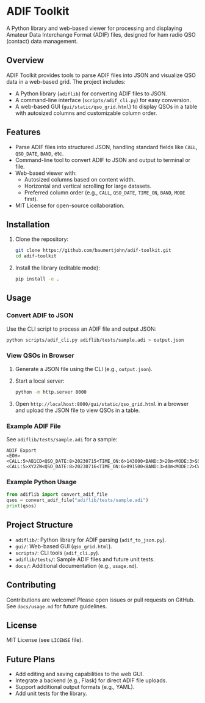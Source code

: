 # ADIF Toolkit

A Python library and web-based viewer for processing and displaying Amateur Data Interchange Format (ADIF) files, designed for ham radio QSO (contact) data management.

## Overview

ADIF Toolkit provides tools to parse ADIF files into JSON and visualize QSO data in a web-based grid. The project includes:

- A Python library (`adiflib`) for converting ADIF files to JSON.
- A command-line interface (`scripts/adif_cli.py`) for easy conversion.
- A web-based GUI (`gui/static/qso_grid.html`) to display QSOs in a table with autosized columns and customizable column order.

## Features

- Parse ADIF files into structured JSON, handling standard fields like `CALL`, `QSO_DATE`, `BAND`, etc.
- Command-line tool to convert ADIF to JSON and output to terminal or file.
- Web-based viewer with:
  - Autosized columns based on content width.
  - Horizontal and vertical scrolling for large datasets.
  - Preferred column order (e.g., `CALL`, `QSO_DATE`, `TIME_ON`, `BAND`, `MODE` first).
- MIT License for open-source collaboration.

## Installation

1. Clone the repository:

   ```bash
   git clone https://github.com/baumertjohn/adif-toolkit.git
   cd adif-toolkit
   ```

2. Install the library (editable mode):

   ```bash
   pip install -e .
   ```

## Usage

### Convert ADIF to JSON

Use the CLI script to process an ADIF file and output JSON:

```bash
python scripts/adif_cli.py adiflib/tests/sample.adi > output.json
```

### View QSOs in Browser

1. Generate a JSON file using the CLI (e.g., `output.json`).
2. Start a local server:

   ```bash
   python -m http.server 8000
   ```

3. Open `http://localhost:8000/gui/static/qso_grid.html` in a browser and upload the JSON file to view QSOs in a table.

### Example ADIF File

See `adiflib/tests/sample.adi` for a sample:

```
ADIF Export
<EOH>
<CALL:5>AB1CD<QSO_DATE:8>20230715<TIME_ON:6>143000<BAND:3>20m<MODE:3>SSB<EOR>
<CALL:5>XY2ZW<QSO_DATE:8>20230716<TIME_ON:6>091500<BAND:3>40m<MODE:2>CW<EOR>
```

### Example Python Usage

```python
from adiflib import convert_adif_file
qsos = convert_adif_file("adiflib/tests/sample.adi")
print(qsos)
```

## Project Structure

- `adiflib/`: Python library for ADIF parsing (`adif_to_json.py`).
- `gui/`: Web-based GUI (`qso_grid.html`).
- `scripts/`: CLI tools (`adif_cli.py`).
- `adiflib/tests/`: Sample ADIF files and future unit tests.
- `docs/`: Additional documentation (e.g., `usage.md`).

## Contributing

Contributions are welcome! Please open issues or pull requests on GitHub. See `docs/usage.md` for future guidelines.

## License

MIT License (see `LICENSE` file).

## Future Plans

- Add editing and saving capabilities to the web GUI.
- Integrate a backend (e.g., Flask) for direct ADIF file uploads.
- Support additional output formats (e.g., YAML).
- Add unit tests for the library.

